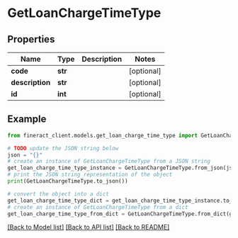 # GetLoanChargeTimeType


## Properties

Name | Type | Description | Notes
------------ | ------------- | ------------- | -------------
**code** | **str** |  | [optional] 
**description** | **str** |  | [optional] 
**id** | **int** |  | [optional] 

## Example

```python
from fineract_client.models.get_loan_charge_time_type import GetLoanChargeTimeType

# TODO update the JSON string below
json = "{}"
# create an instance of GetLoanChargeTimeType from a JSON string
get_loan_charge_time_type_instance = GetLoanChargeTimeType.from_json(json)
# print the JSON string representation of the object
print(GetLoanChargeTimeType.to_json())

# convert the object into a dict
get_loan_charge_time_type_dict = get_loan_charge_time_type_instance.to_dict()
# create an instance of GetLoanChargeTimeType from a dict
get_loan_charge_time_type_from_dict = GetLoanChargeTimeType.from_dict(get_loan_charge_time_type_dict)
```
[[Back to Model list]](../README.md#documentation-for-models) [[Back to API list]](../README.md#documentation-for-api-endpoints) [[Back to README]](../README.md)



